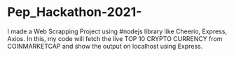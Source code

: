 # Pep_Hackathon-2021-

I made a Web Scrapping Project using #nodejs library
like Cheerio, Express, Axios.
In this, my code will fetch the live TOP 10 CRYPTO CURRENCY 
from COINMARKETCAP and show the output on localhost 
using Express.
